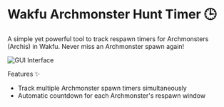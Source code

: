 # Wakfu Archmonster Hunt Timer 🕒
A simple yet powerful tool to track respawn timers for Archmonsters (Archis) in Wakfu. Never miss an Archmonster spawn again!

![GUI Interface](https://i.ibb.co/CJpMg5v/image.png)

Features ✨

- Track multiple Archmonster spawn timers simultaneously
- Automatic countdown for each Archmonster's respawn window